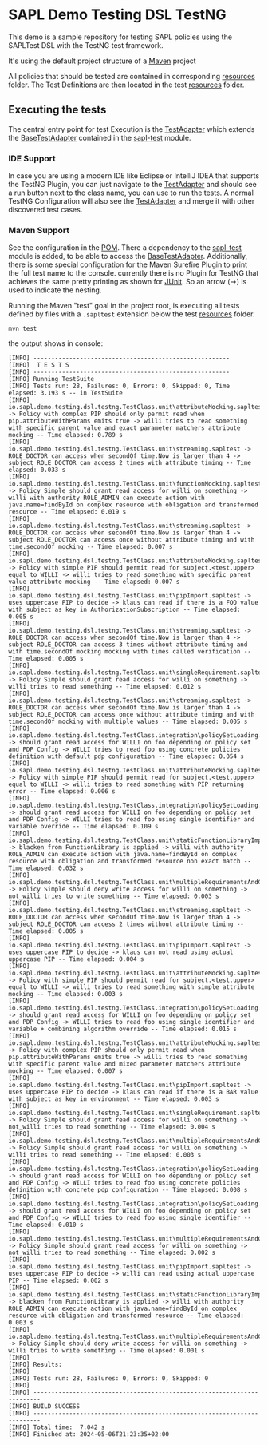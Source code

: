 # SAPL Demo Testing DSL TestNG

This demo is a sample repository for testing SAPL policies using the SAPLTest DSL with the TestNG test framework.

It's using the default project structure of a [Maven](https://maven.apache.org/) project

All policies that should be tested are contained in corresponding [resources](src/main/resources) folder.
The Test Definitions are then located in the test [resources](src/test/resources) folder.

## Executing the tests

The central entry point for test Execution is the [TestAdapter](src/test/java/io/sapl/demo/testing/dsl/testng/TestAdapter.java)
which extends the [BaseTestAdapter](https://github.com/heutelbeck/sapl-policy-engine/blob/master/sapl-test/src/main/java/io/sapl/test/dsl/setup/BaseTestAdapter.java)
contained in the [sapl-test](https://github.com/heutelbeck/sapl-policy-engine/tree/master/sapl-test) module.

### IDE Support

In case you are using a modern IDE like Eclipse or IntelliJ IDEA that supports the TestNG Plugin, you can just navigate to
the [TestAdapter](src/test/java/io/sapl/demo/testing/dsl/testng/TestAdapter.java) and should see a run button next to the
class name, you can use to run the tests. A normal TestNG Configuration will also see the [TestAdapter](src/test/java/io/sapl/demo/testing/dsl/testng/TestAdapter.java)
and merge it with other discovered test cases.

### Maven Support

See the configuration in the [POM](pom.xml).
There a dependency to the [sapl-test](https://github.com/heutelbeck/sapl-policy-engine/tree/master/sapl-test) module is 
added, to be able to access the [BaseTestAdapter](https://github.com/heutelbeck/sapl-policy-engine/blob/master/sapl-test/src/main/java/io/sapl/test/dsl/setup/BaseTestAdapter.java). Additionally, there is some special configuration for the Maven
Surefire Plugin to print the full test name to the console. currently there is no Plugin for TestNG that achieves
the same pretty printing as shown for [JUnit](../junit/README.md). So an arrow (->) is used to indicate the nesting.

Running the Maven "test" goal in the project root, is executing all tests defined by files with a `.sapltest` extension 
below the test [resources](src/test/resources) folder.

```
mvn test
```

the output shows in console:

    [INFO] -------------------------------------------------------
    [INFO]  T E S T S
    [INFO] -------------------------------------------------------
    [INFO] Running TestSuite
    [INFO] Tests run: 28, Failures: 0, Errors: 0, Skipped: 0, Time elapsed: 3.193 s -- in TestSuite
    [INFO] io.sapl.demo.testing.dsl.testng.TestClass.unit\attributeMocking.sapltest -> Policy with complex PIP should only permit read when pip.attributeWithParams emits true -> willi tries to read something with specific parent value and exact parameter matchers attribute mocking -- Time elapsed: 0.789 s
    [INFO] io.sapl.demo.testing.dsl.testng.TestClass.unit\streaming.sapltest -> ROLE_DOCTOR can access when secondOf time.Now is larger than 4 -> subject ROLE_DOCTOR can access 2 times with attribute timing -- Time elapsed: 0.033 s
    [INFO] io.sapl.demo.testing.dsl.testng.TestClass.unit\functionMocking.sapltest -> Policy Simple should grant read access for willi on something -> willi with authority ROLE_ADMIN can execute action with java.name=findById on complex resource with obligation and transformed resource -- Time elapsed: 0.019 s
    [INFO] io.sapl.demo.testing.dsl.testng.TestClass.unit\streaming.sapltest -> ROLE_DOCTOR can access when secondOf time.Now is larger than 4 -> subject ROLE_DOCTOR can access once without attribute timing and with time.secondOf mocking -- Time elapsed: 0.007 s
    [INFO] io.sapl.demo.testing.dsl.testng.TestClass.unit\attributeMocking.sapltest -> Policy with simple PIP should permit read for subject.<test.upper> equal to WILLI -> willi tries to read something with specific parent value attribute mocking -- Time elapsed: 0.007 s
    [INFO] io.sapl.demo.testing.dsl.testng.TestClass.unit\pipImport.sapltest -> uses uppercase PIP to decide -> klaus can read if there is a FOO value with subject as key in AuthorizationSubscription -- Time elapsed: 0.005 s
    [INFO] io.sapl.demo.testing.dsl.testng.TestClass.unit\streaming.sapltest -> ROLE_DOCTOR can access when secondOf time.Now is larger than 4 -> subject ROLE_DOCTOR can access 3 times without attribute timing and with time.secondOf mocking mocking with times called verification -- Time elapsed: 0.005 s
    [INFO] io.sapl.demo.testing.dsl.testng.TestClass.unit\singleRequirement.sapltest -> Policy Simple should grant read access for willi on something -> willi tries to read something -- Time elapsed: 0.012 s
    [INFO] io.sapl.demo.testing.dsl.testng.TestClass.unit\streaming.sapltest -> ROLE_DOCTOR can access when secondOf time.Now is larger than 4 -> subject ROLE_DOCTOR can access once without attribute timing and with time.secondOf mocking with multiple values -- Time elapsed: 0.005 s
    [INFO] io.sapl.demo.testing.dsl.testng.TestClass.integration\policySetLoading.sapltest -> should grant read access for WILLI on foo depending on policy set and PDP Config -> WILLI tries to read foo using concrete policies definition with default pdp configuration -- Time elapsed: 0.054 s
    [INFO] io.sapl.demo.testing.dsl.testng.TestClass.unit\attributeMocking.sapltest -> Policy with simple PIP should permit read for subject.<test.upper> equal to WILLI -> willi tries to read something with PIP returning error -- Time elapsed: 0.006 s
    [INFO] io.sapl.demo.testing.dsl.testng.TestClass.integration\policySetLoading.sapltest -> should grant read access for WILLI on foo depending on policy set and PDP Config -> WILLI tries to read foo using single identifier and variable override -- Time elapsed: 0.109 s
    [INFO] io.sapl.demo.testing.dsl.testng.TestClass.unit\staticFunctionLibraryImport.sapltest -> blacken from FunctionLibrary is applied -> willi with authority ROLE_ADMIN can execute action with java.name=findById on complex resource with obligation and transformed resource non exact match -- Time elapsed: 0.032 s
    [INFO] io.sapl.demo.testing.dsl.testng.TestClass.unit\multipleRequirementsAndCentralGiven.sapltest -> Policy Simple should deny write access for willi on something -> not_willi tries to write something -- Time elapsed: 0.003 s
    [INFO] io.sapl.demo.testing.dsl.testng.TestClass.unit\streaming.sapltest -> ROLE_DOCTOR can access when secondOf time.Now is larger than 4 -> subject ROLE_DOCTOR can access 2 times without attribute timing -- Time elapsed: 0.005 s
    [INFO] io.sapl.demo.testing.dsl.testng.TestClass.unit\pipImport.sapltest -> uses uppercase PIP to decide -> klaus can not read using actual uppercase PIP -- Time elapsed: 0.004 s
    [INFO] io.sapl.demo.testing.dsl.testng.TestClass.unit\attributeMocking.sapltest -> Policy with simple PIP should permit read for subject.<test.upper> equal to WILLI -> willi tries to read something with simple attribute mocking -- Time elapsed: 0.003 s
    [INFO] io.sapl.demo.testing.dsl.testng.TestClass.integration\policySetLoading.sapltest -> should grant read access for WILLI on foo depending on policy set and PDP Config -> WILLI tries to read foo using single identifier and variable + combining algorithm override -- Time elapsed: 0.015 s
    [INFO] io.sapl.demo.testing.dsl.testng.TestClass.unit\attributeMocking.sapltest -> Policy with complex PIP should only permit read when pip.attributeWithParams emits true -> willi tries to read something with specific parent value and mixed parameter matchers attribute mocking -- Time elapsed: 0.007 s
    [INFO] io.sapl.demo.testing.dsl.testng.TestClass.unit\pipImport.sapltest -> uses uppercase PIP to decide -> klaus can read if there is a BAR value with subject as key in environment -- Time elapsed: 0.003 s
    [INFO] io.sapl.demo.testing.dsl.testng.TestClass.unit\singleRequirement.sapltest -> Policy Simple should grant read access for willi on something -> not_willi tries to read something -- Time elapsed: 0.004 s
    [INFO] io.sapl.demo.testing.dsl.testng.TestClass.unit\multipleRequirementsAndCentralGiven.sapltest -> Policy Simple should grant read access for willi on something -> willi tries to read something -- Time elapsed: 0.003 s
    [INFO] io.sapl.demo.testing.dsl.testng.TestClass.integration\policySetLoading.sapltest -> should grant read access for WILLI on foo depending on policy set and PDP Config -> WILLI tries to read foo using concrete policies definition with concrete pdp configuration -- Time elapsed: 0.008 s
    [INFO] io.sapl.demo.testing.dsl.testng.TestClass.integration\policySetLoading.sapltest -> should grant read access for WILLI on foo depending on policy set and PDP Config -> WILLI tries to read foo using single identifier -- Time elapsed: 0.010 s
    [INFO] io.sapl.demo.testing.dsl.testng.TestClass.unit\multipleRequirementsAndCentralGiven.sapltest -> Policy Simple should grant read access for willi on something -> not_willi tries to read something -- Time elapsed: 0.002 s
    [INFO] io.sapl.demo.testing.dsl.testng.TestClass.unit\pipImport.sapltest -> uses uppercase PIP to decide -> willi can read using actual uppercase PIP -- Time elapsed: 0.002 s
    [INFO] io.sapl.demo.testing.dsl.testng.TestClass.unit\staticFunctionLibraryImport.sapltest -> blacken from FunctionLibrary is applied -> willi with authority ROLE_ADMIN can execute action with java.name=findById on complex resource with obligation and transformed resource -- Time elapsed: 0.003 s
    [INFO] io.sapl.demo.testing.dsl.testng.TestClass.unit\multipleRequirementsAndCentralGiven.sapltest -> Policy Simple should deny write access for willi on something -> willi tries to write something -- Time elapsed: 0.001 s
    [INFO]
    [INFO] Results:
    [INFO]
    [INFO] Tests run: 28, Failures: 0, Errors: 0, Skipped: 0
    [INFO]
    [INFO] ------------------------------------------------------------------------
    [INFO] BUILD SUCCESS
    [INFO] ------------------------------------------------------------------------
    [INFO] Total time:  7.042 s
    [INFO] Finished at: 2024-05-06T21:23:35+02:00

